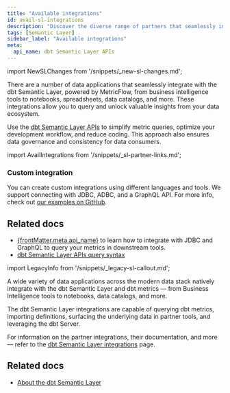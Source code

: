 ```yaml
---
title: "Available integrations"
id: avail-sl-integrations
description: "Discover the diverse range of partners that seamlessly integrate with the powerful dbt Semantic Layer, allowing you to query and unlock valuable insights from your data ecosystem."
tags: [Semantic Layer]
sidebar_label: "Available integrations"
meta:
  api_name: dbt Semantic Layer APIs
---
```


<VersionBlock firstVersion="1.6">

import NewSLChanges from '/snippets/_new-sl-changes.md';

<NewSLChanges />


There are a number of data applications that seamlessly integrate with the dbt Semantic Layer, powered by MetricFlow, from business intelligence tools to notebooks, spreadsheets, data catalogs, and more. These integrations allow you to query and unlock valuable insights from your data ecosystem.

Use the [dbt Semantic Layer APIs](/docs/dbt-cloud-apis/sl-api-overview) to simplify metric queries, optimize your development workflow, and reduce coding. This approach also ensures data governance and consistency for data consumers.


<!-- turn these into cards for ga -->

import AvailIntegrations from '/snippets/_sl-partner-links.md';

<AvailIntegrations/>

### Custom integration

You can create custom integrations using different languages and tools. We support connecting with JDBC, ADBC, and a GraphQL API. For more info, check out [our examples on GitHub](https://github.com/dbt-labs/example-semantic-layer-clients/).

## Related docs

- <span><a href="https://docs.getdbt.com/docs/dbt-cloud-apis/sl-api-overview" target="_self">{frontMatter.meta.api_name}</a></span> to learn how to integrate with JDBC and GraphQL to query your metrics in downstream tools.
- [dbt Semantic Layer APIs query syntax](/docs/dbt-cloud-apis/sl-jdbc#querying-the-api-for-metric-metadata) 

</VersionBlock>

<VersionBlock lastVersion="1.5">

import LegacyInfo from '/snippets/_legacy-sl-callout.md';

<LegacyInfo />

A wide variety of data applications across the modern data stack natively integrate with the dbt Semantic Layer and dbt metrics &mdash; from Business Intelligence tools to notebooks, data catalogs, and more.

The dbt Semantic Layer integrations are capable of querying dbt metrics, importing definitions, surfacing the underlying data in partner tools, and leveraging the dbt Server. 

For information on the partner integrations, their documentation, and more &mdash; refer to the [dbt Semantic Layer integrations](https://www.getdbt.com/product/semantic-layer-integrations) page.

<Lightbox src="/img/docs/dbt-cloud/semantic-layer/sl_architecture.png" width="75%" title="The universal dbt Semantic Layer connecting to integration tools."/>

## Related docs

- [About the dbt Semantic Layer](/docs/use-dbt-semantic-layer/dbt-sl)

</VersionBlock>
